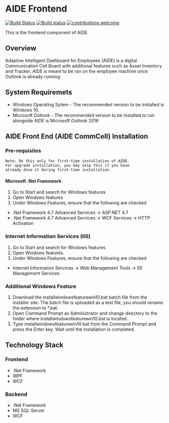 # AIDE Frontend
[![Build Status](https://dev.azure.com/rsx-labs/aide/_apis/build/status/rsx-labs.aide-frontend?branchName=master)](https://dev.azure.com/rsx-labs/aide/_build/latest?definitionId=1&branchName=master) [![Build status](https://ci.appveyor.com/api/projects/status/kth1cyh42tqy11vb?svg=true)](https://ci.appveyor.com/project/trashvin/aide-frontend)  [![contributions welcome](https://img.shields.io/badge/contributions-welcome-brightgreen.svg?style=flat)](https://github.com/dwyl/esta/issues)

This is the frontend component of AIDE.

## Overview

Adaptive Intelligent Dashboard for Employees (AIDE) is a digital Communication Cell Board with additional features such as Asset Inventory and Tracker.
AIDE is meant to be ran on the employee machine once Outlook is already running

## System Requiremets

- Windows Operating Sytem - The recommended version to be installed is Windows 10.
- Microsoft Outlook - The recommended version to be installed to run alongside AIDE is Microsoft Outlook 2016

## AIDE Front End (AIDE CommCell) Installation

### Pre-requisites

```
Note: Do this only for first-time installation of AIDE. 
For upgrade installation, you may skip this if you have 
already done it during first-time installation.
```

#### Microsoft .Net Framework
1. Go to Start and search for Windows features
2. Open Windows features
3. Under Windows Features, ensure that the following are checked
- .Net Framework 4.7 Advanced Services -> ASP.NET 4.7
- .Net Framework 4.7 Advanced Services -> WCF Services -> HTTP Activation

### Internet Information Services (IIS)
1. Go to Start and search for Windows features
2. Open Windows features.
3. Under Windows Features, ensure that the following are checked
- Internet Information Services -> Web Management Tools -> IIS Management Services

### Additional Windows Feature
1. Download the installwindowsfeaturewin10.bat batch file from the installer site. The batch file is uploaded as a text file, you should rename the extension to *.bat. 
2. Open Command Prompt as Administrator and change directory to the folder where installwindowsfeaturewin10.bat is located.
3. Type installwindowsfeaturewin10.bat from the Command Prompt and press the Enter key. Wait until the installation is completed.

## Technology Stack

### Frontend
- .Net Framework
- WPF
- WCF

### Backend
- .Net Framework
- MS SQL Server
- WCF
